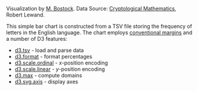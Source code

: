   Visualization by [M. Bostock](http://bl.ocks.org/mbostock/3885304).  Data Source: [Cryptological Mathematics](http://books.google.com/books?id=dx8zM-VeKI8C&lpg=PP1&dq=LEWAND%2C%20Robert.%20Cryptological%20mathematics&pg=PA36#v=onepage&q=letter%20frequency&f=false), Robert Lewand.

  This simple bar chart is constructed from a TSV file storing the frequency of letters in the English language. The chart employs [conventional margins](http://bl.ocks.org/3019563) and a number of D3 features:

* [d3.tsv](https://github.com/mbostock/d3/wiki/CSV) - load and parse data
* [d3.format](https://github.com/mbostock/d3/wiki/Formatting) - format percentages
* [d3.scale.ordinal](https://github.com/mbostock/d3/wiki/Ordinal-Scales) - *x*-position encoding
* [d3.scale.linear](https://github.com/mbostock/d3/wiki/Quantitative-Scales) - *y*-position encoding
* [d3.max](https://github.com/mbostock/d3/wiki/Arrays#wiki-d3_max) - compute domains
* [d3.svg.axis](https://github.com/mbostock/d3/wiki/SVG-Axes) - display axes